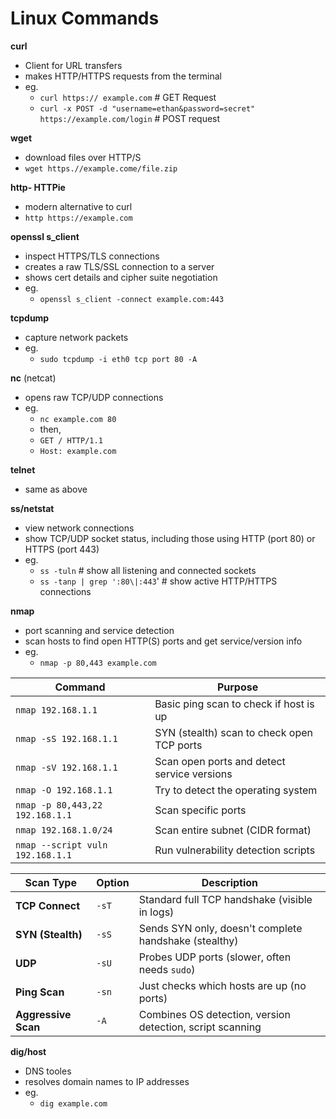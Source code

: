 # Linux Commands

**curl**
- Client for URL transfers
- makes HTTP/HTTPS requests from the terminal
- eg.
	- `curl https:// example.com` # GET Request
	- `curl -x POST -d "username=ethan&password=secret" https://example.com/login` # POST request

**wget**
- download files over HTTP/S
- `wget https.//example.come/file.zip`

**http- HTTPie**
- modern alternative to curl
- `http https://example.com`

**openssl s_client**
- inspect HTTPS/TLS connections
- creates a raw TLS/SSL connection to a server
- shows cert details and cipher suite negotiation
- eg.
	- `openssl s_client -connect example.com:443`

**tcpdump**
- capture network packets
- eg.
	- `sudo tcpdump -i eth0 tcp port 80 -A`

**nc** (netcat)
- opens raw TCP/UDP connections
- eg. 
	- `nc example.com 80`
	- then,
	- `GET / HTTP/1.1`
	- `Host: example.com`

**telnet**
- same as above

**ss/netstat**
- view network connections
- show TCP/UDP socket status, including those using HTTP (port 80) or HTTPS (port 443)
- eg.
	- `ss -tuln` # show all listening and connected sockets
	- `ss -tanp | grep ':80\|:443`' # show active HTTP/HTTPS connections

**nmap**
- port scanning and service detection
- scan hosts to find open HTTP(S) ports and get service/version info
- eg.
	- `nmap -p 80,443 example.com`

| Command                          | Purpose                                     |
| -------------------------------- | ------------------------------------------- |
| `nmap 192.168.1.1`               | Basic ping scan to check if host is up      |
| `nmap -sS 192.168.1.1`           | SYN (stealth) scan to check open TCP ports  |
| `nmap -sV 192.168.1.1`           | Scan open ports and detect service versions |
| `nmap -O 192.168.1.1`            | Try to detect the operating system          |
| `nmap -p 80,443,22 192.168.1.1`  | Scan specific ports                         |
| `nmap 192.168.1.0/24`            | Scan entire subnet (CIDR format)            |
| `nmap --script vuln 192.168.1.1` | Run vulnerability detection scripts         |

| Scan Type           | Option | Description                                               |
| ------------------- | ------ | --------------------------------------------------------- |
| **TCP Connect**     | `-sT`  | Standard full TCP handshake (visible in logs)             |
| **SYN (Stealth)**   | `-sS`  | Sends SYN only, doesn't complete handshake (stealthy)     |
| **UDP**             | `-sU`  | Probes UDP ports (slower, often needs `sudo`)             |
| **Ping Scan**       | `-sn`  | Just checks which hosts are up (no ports)                 |
| **Aggressive Scan** | `-A`   | Combines OS detection, version detection, script scanning |


**dig/host**
- DNS tooles
- resolves domain names to IP addresses
- eg. 
	- `dig example.com`
